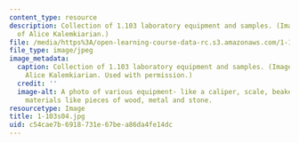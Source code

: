 ```yaml
---
content_type: resource
description: Collection of 1.103 laboratory equipment and samples. (Image courtesy
  of Alice Kalemkiarian.)
file: /media/https%3A/open-learning-course-data-rc.s3.amazonaws.com/1-103-civil-engineering-materials-laboratory-spring-2004/c54cae7b6918731e67bea86da4fe14dc_1-103s04.jpg
file_type: image/jpeg
image_metadata:
  caption: Collection of 1.103 laboratory equipment and samples. (Image courtesy of
    Alice Kalemkiarian. Used with permission.)
  credit: ''
  image-alt: A photo of various equipment- like a caliper, scale, beaker with sample
    materials like pieces of wood, metal and stone.
resourcetype: Image
title: 1-103s04.jpg
uid: c54cae7b-6918-731e-67be-a86da4fe14dc
---
```

